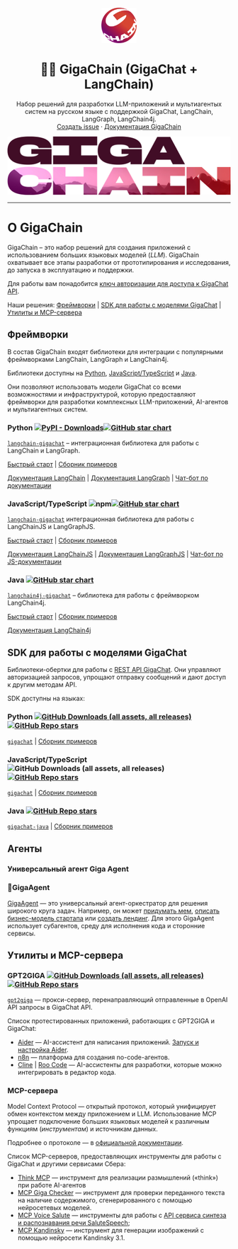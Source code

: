 <br />
<div align="center">

  <a href="https://github.com/ai-forever/gigachain">
    <img src="static/img/logo.png" alt="Logo" width="80" height="80">
  </a>

  <h1 align="center">🦜️🔗 GigaChain (GigaChat + LangChain)</h1>

  <p align="center">
    Набор решений для разработки LLM-приложений и мультиагентых систем на русском языке с поддержкой GigaChat, LangChain, LangGraph, LangChain4j.
    <br />
    <a href="https://github.com/ai-forever/gigachain/issues">Создать issue</a>
    ·
    <a href="https://developers.sber.ru/docs/ru/gigachat/sdk/overview">Документация GigaChain</a>
  </p>
</div>


![Product Name Screen Shot](/static/img/logo-with-backgroung.png)

---

# О GigaChain

GigaChain – это набор решений для создания приложений с использованием больших языковых моделей (*LLM*). GigaChain охватывает все этапы разработки от прототипирования и исследования, до запуска в эксплуатацию и поддержки.

Для работы вам понадобится [ключ авторизации для доступа к GigaChat API](https://developers.sber.ru/docs/ru/gigachat/quickstart/ind-using-api?tool=python#poluchenie-avtorizatsionnyh-dannyh).

Наши решения: [Фреймворки](#фреймворки) | [SDK для работы с моделями GigaChat](#sdk-для-работы-с-моделями-gigachat) | [Утилиты и MCP-сервера](#утилиты-и-mcp-сервера) 


## Фреймворки

В состав GigaChain входят библиотеки для интеграции с популярными фреймворками LangChain, LangGraph и LangChain4j.

Библиотеки доступны на [Python](#python-), [JavaScript/TypeScript](#javascripttypescript-) и [Java](#java-).

Они позволяют использовать модели GigaChat со всеми возможностями и инфраструктурой, которую предоставляют фреймворки для разработки комплексных LLM-приложений, AI-агентов и мультиагентных систем.

### Python [![PyPI - Downloads](https://img.shields.io/pypi/dm/langchain-gigachat?style=flat-round)](https://pypistats.org/packages/langchain-gigachat)[![GitHub star chart](https://img.shields.io/github/stars/ai-forever/langchain-gigachat?style=flat-round)](https://www.star-history.com/#ai-forever/langchain-gigachat)

[`langchain-gigachat`](https://github.com/ai-forever/langchain-gigachat/blob/master/libs/gigachat/README-ru_RU.md) – интеграционная библиотека для работы с LangChain и LangGraph.

[Быстрый старт](https://github.com/ai-forever/langchain-gigachat/blob/master/libs/gigachat/README-ru_RU.md#%D0%B1%D1%8B%D1%81%D1%82%D1%80%D1%8B%D0%B9-%D1%81%D1%82%D0%B0%D1%80%D1%82) | [Сборник примеров](/cookbook/README.md)

[Документация LangChain](https://python.langchain.com/docs/introduction/) | [Документация LangGraph](https://langchain-ai.github.io/langgraph/) | [Чат-бот по документации](https://chat.langchain.com)

### JavaScript/TypeScript ![npm](https://img.shields.io/npm/dm/langchain-gigachat)[![GitHub star chart](https://img.shields.io/github/stars/ai-forever/langchainjs?style=flat-round)](https://www.star-history.com/#ai-forever/langchainjs)

[`langchain-gigachat`](https://github.com/ai-forever/langchainjs/blob/main/libs/langchain-gigachat/README-ru_RU.md) интеграционная библиотека для работы с LangChainJS и LangGraphJS.

[Быстрый старт](https://github.com/ai-forever/langchainjs/blob/main/libs/langchain-gigachat/README-ru_RU.md#%D0%B1%D1%8B%D1%81%D1%82%D1%80%D1%8B%D0%B9-%D1%81%D1%82%D0%B0%D1%80%D1%82) | [Сборник примеров](/cookbook/js/README.md)

[Документация LangChainJS](https://js.langchain.com/docs/introduction/) | [Документация LangGraphJS](https://langchain-ai.github.io/langgraphjs/) | [Чат-бот по JS-документации](https://chatjs.langchain.com/)

### Java [![GitHub star chart](https://img.shields.io/github/stars/ai-forever/langchain4j-gigachat?style=flat-round)](https://www.star-history.com/#ai-forever/langchain4j-gigachat)

[`langchain4j-gigachat`](https://github.com/ai-forever/langchain4j-gigachat) – библиотека для работы с фреймворком LangChain4j.

[Быстрый старт](https://github.com/ai-forever/langchain4j-gigachat?tab=readme-ov-file#%D1%83%D1%81%D1%82%D0%B0%D0%BD%D0%BE%D0%B2%D0%BA%D0%B0) | [Сборник примеров](https://github.com/ai-forever/langchain4j-gigachat/tree/main/langchain4j-gigachat-examples#%D0%BF%D1%80%D0%B8%D0%BC%D0%B5%D1%80%D1%8B-%D1%80%D0%B0%D0%B1%D0%BE%D1%82%D1%8B-%D1%81-langchain4j-gigachat)

[Документация LangChain4j](https://docs.langchain4j.dev/)


## SDK для работы с моделями GigaChat

Библиотеки-обертки для работы с [REST API GigaChat](https://developers.sber.ru/docs/ru/gigachat/api/reference/rest/gigachat-api).
Они управляют авторизацией запросов, упрощают отправку сообщений и дают доступ к другим методам API. 

SDK доступны на языках:

### Python [![GitHub Downloads (all assets, all releases)](https://img.shields.io/pypi/dm/gigachat?style=flat-square?style=flat-round)](https://pypistats.org/packages/gigachat)[![GitHub Repo stars](https://img.shields.io/github/stars/ai-forever/gigachat?style=flat-round)](https://star-history.com/#ai-forever/gigachat)

[`gigachat`](https://github.com/ai-forever/gigachat/) | [Сборник примеров](https://github.com/ai-forever/gigachat/tree/main/examples#примеры-работы-с-gigachat) 

### JavaScript/TypeScript ![GitHub Downloads (all assets, all releases)](https://img.shields.io/npm/dm/gigachat?style=flat-square?style=flat-round)[![GitHub Repo stars](https://img.shields.io/github/stars/ai-forever/gigachat-js?style=flat-round)](https://star-history.com/#ai-forever/gigachat-js)

[`gigachat`](https://github.com/ai-forever/gigachat-js) | [Сборник примеров](https://github.com/ai-forever/gigachat-js/tree/master/examples#примеры-работы-с-gigachat)
### Java [![GitHub Repo stars](https://img.shields.io/github/stars/ai-forever/gigachat-java?style=flat-round)](https://star-history.com/#ai-forever/gigachat-java)

[`gigachat-java`](https://github.com/ai-forever/gigachat-java) | [Сборник примеров](https://github.com/ai-forever/gigachat-java/blob/main/gigachat-java-example/README.md)

## Агенты
### Универсальный агент Giga Agent
### 🤖GigaAgent
[GigaAgent](https://github.com/ai-forever/giga_agent) — это универсальный агент-оркестратор для решения широкого круга задач.
Например, он может [придумать мем](docs/examples/memes/chat.pdf), [описать бизнес-модель стартапа](docs/examples/lean_canvas/lean_canvas.pdf) или [создать лендинг](docs/examples/changelog_landing/changelog_landing.pdf).
Для этого GigaAgent использует субагентов, среду для исполнения кода и сторонние сервисы.

## Утилиты и MCP-сервера

### GPT2GIGA [![GitHub Downloads (all assets, all releases)](https://img.shields.io/pypi/dm/gpt2giga?style=flat-square?style=flat-round)](https://pypistats.org/packages/gpt2giga)[![GitHub Repo stars](https://img.shields.io/github/stars/ai-forever/gpt2giga?style=flat-round)](https://star-history.com/#ai-forever/gpt2giga)

[`gpt2giga`](https://github.com/ai-forever/gpt2giga) — прокси-сервер, перенаправляющий отправленные в OpenAI API запросы в GigaChat API. 

Список протестированных приложений, работающих с GPT2GIGA и GigaChat:

* [Aider](https://aider.chat/) — AI-ассистент для написания приложений. [Запуск и настройка Aider](https://github.com/ai-forever/gpt2giga/tree/main/integrations/aider).
* [n8n](https://n8n.io/) — платформа для создания no-code-агентов.
* [Cline](https://github.com/cline/cline?tab=readme-ov-file#cline--1-on-openrouter) | [Roo Code](https://github.com/RooVetGit/Roo-Code/blob/main/locales/ru/README.md#roo-code-%D1%80%D0%B0%D0%BD%D0%B5%D0%B5-roo-cline) — AI-ассистенты для разработки, которые можно интегрировать в редактор кода.

### MCP-сервера

Model Context Protocol — открытый протокол, который унифицирует обмен контекстом между приложением и LLM. Использование MCP упрощает подключение больших языковых моделей к различным функциям (*инструментам*) и источникам данных.

Подробнее о протоколе — в [официальной документации](https://modelcontextprotocol.io/introduction).

Список MCP-серверов, предоставляющих инструменты для работы с GigaChat и другими сервисами Сбера:

* [Think MCP](https://github.com/ai-forever/think-mcp) — инструмент для реализации размышлений («think») при работе AI-агентов
* [MCP Giga Checker](https://github.com/ai-forever/mcp_giga_checker) — инструмент для проверки переданного текста на наличие содержимого, сгенерированного с помощью нейросетевых моделей.
* [MCP Voice Salute](https://github.com/ai-forever/mcp_voice_salute) — инструменты для работы с [API сервиса синтеза и распознавания речи SaluteSpeech](https://developers.sber.ru/docs/ru/salutespeech/overview);
* [MCP Kandinsky](https://github.com/ai-forever/mcp_kandinsky) — инструмент для генерации изображений с помощью нейросети Kandinsky 3.1.